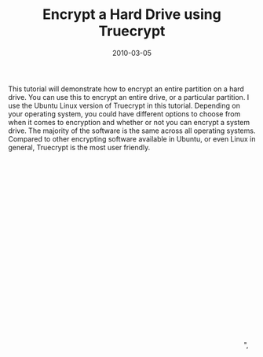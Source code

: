 ﻿---
layout: post
title: Encrypt a Hard Drive using Truecrypt
date: 2010-03-05
categories: None
---

This tutorial will demonstrate how to encrypt an entire partition on a hard drive. You can use this to encrypt an entire drive, or a particular partition. I use the Ubuntu Linux version of Truecrypt in this tutorial. Depending on your operating system, you could have different options to choose from when it comes to encryption and whether or not you can encrypt a system drive. The majority of the software is the same across all operating systems. Compared to other encrypting software available in Ubuntu, or even Linux in general, Truecrypt is the most user friendly.  

<object classid="clsid:d27cdb6e-ae6d-11cf-96b8-444553540000" width="480" height="385" codebase="http://download.macromedia.com/pub/shockwave/cabs/flash/swflash.cab#version=6,0,40,0"><param name="allowFullScreen" value="true"><param name="allowscriptaccess" value="always"><param name="src" value="http://www.youtube.com/v/1bWZT3bTOcg&hl=en_US&fs=1&"><param name="allowfullscreen" value="true"><embed type="application/x-shockwave-flash" width="480" height="385" src="http://www.youtube.com/v/1bWZT3bTOcg&hl=en_US&fs=1&" allowfullscreen="true" allowscriptaccess="always"></embed></object>",
